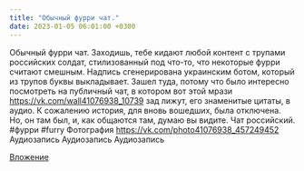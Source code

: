 ```yaml
---
title: "Обычный фурри чат."
date: 2023-01-05 06:01:00 +0300
---
```


Обычный фурри чат.
Заходишь, тебе кидают любой контент с трупами российских солдат, стилизованный под что-то, что некоторые фурри считают смешным.
Надпись сгенерирована украинским ботом, который из трупов буквы выкладывает.
Зашел туда, потому что было интересно посмотреть на публичный чат, в котором вот этой мрази https://vk.com/wall41076938_10739 зад лижут, его знаменитые цитаты, в аудио. К сожалению история, для вновь вошедших, была отключена. Но, он там был, и, как общаются там, думаю вы видите.
Чат российский.
#фурри #furry
Фотография
<a class="vk-attach" href="https://vk.com/photo41076938_457249452">https://vk.com/photo41076938_457249452</a>
Аудиозапись
Аудиозапись
Аудиозапись

<a class="vk-attach" href="https://vk.com/photo41076938_457249452">Вложение</a>
